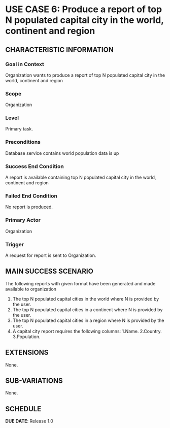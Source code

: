 # USE CASE 6: Produce  a report of top N populated capital city in the world, continent and region


## CHARACTERISTIC INFORMATION

### Goal in Context

Organization wants to produce a report of top N populated capital city in the world, continent and region
### Scope

Organization

### Level

Primary task.

### Preconditions

Database service contains world population data is up

### Success End Condition

A report is available containing top N populated capital city in the world, continent and region

### Failed End Condition

No report is produced.

### Primary Actor

Organization

### Trigger

A request for report is sent to Organization.

## MAIN SUCCESS SCENARIO
The following reports with given format have been generated and made available to organization
1. The top N populated capital cities in the world where N is provided by the user.
2. The top N populated capital cities in a continent where N is provided by the user.
3. The top N populated capital cities in a region where N is provided by the user.
4. A capital city report requires the following columns:
   1.Name.
   2.Country.
   3.Population.

## EXTENSIONS

None.

## SUB-VARIATIONS

None.

## SCHEDULE

**DUE DATE**: Release 1.0